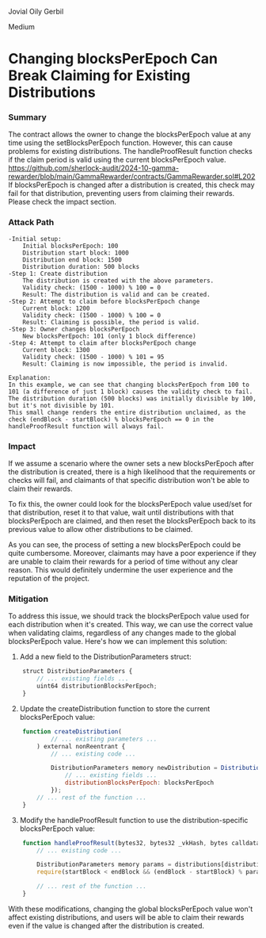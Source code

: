 Jovial Oily Gerbil

Medium

# Changing blocksPerEpoch Can Break Claiming for Existing Distributions

### Summary

The contract allows the owner to change the blocksPerEpoch value at any time using the setBlocksPerEpoch function. However, this can cause problems for existing distributions. The handleProofResult function  checks if the claim period is valid using the current blocksPerEpoch value.
https://github.com/sherlock-audit/2024-10-gamma-rewarder/blob/main/GammaRewarder/contracts/GammaRewarder.sol#L202
If blocksPerEpoch is changed after a distribution is created, this check may fail for that distribution, preventing users from claiming their rewards.
Please check the impact section.

### Attack Path

    -Initial setup:
        Initial blocksPerEpoch: 100
        Distribution start block: 1000
        Distribution end block: 1500
        Distribution duration: 500 blocks
    -Step 1: Create distribution
        The distribution is created with the above parameters.
        Validity check: (1500 - 1000) % 100 = 0
        Result: The distribution is valid and can be created.
    -Step 2: Attempt to claim before blocksPerEpoch change
        Current block: 1200
        Validity check: (1500 - 1000) % 100 = 0
        Result: Claiming is possible, the period is valid.
    -Step 3: Owner changes blocksPerEpoch
        New blocksPerEpoch: 101 (only 1 block difference)
    -Step 4: Attempt to claim after blocksPerEpoch change
        Current block: 1300
        Validity check: (1500 - 1000) % 101 = 95
        Result: Claiming is now impossible, the period is invalid.

    Explanation:
    In this example, we can see that changing blocksPerEpoch from 100 to 101 (a difference of just 1 block) causes the validity check to fail. The distribution duration (500 blocks) was initially divisible by 100, but it's not divisible by 101.
    This small change renders the entire distribution unclaimed, as the check (endBlock - startBlock) % blocksPerEpoch == 0 in the handleProofResult function will always fail.

### Impact


If we assume a scenario where the owner sets a new blocksPerEpoch after the distribution is created, there is a high likelihood that the requirements or checks will fail, and claimants of that specific distribution won't be able to claim their rewards.

To fix this, the owner could look for the blocksPerEpoch value used/set for that distribution, reset it to that value, wait until distributions with that blocksPerEpoch are claimed, and then reset the blocksPerEpoch back to its previous value to allow other distributions to be claimed.

As you can see, the process of setting a new blocksPerEpoch could be quite cumbersome. Moreover, claimants may have a poor experience if they are unable to claim their rewards for a period of time without any clear reason. This would definitely undermine the user experience and the reputation of the project.


### Mitigation

To address this issue, we should track the blocksPerEpoch value used for each distribution when it's created. This way, we can use the correct value when validating claims, regardless of any changes made to the global blocksPerEpoch value.
Here's how we can implement this solution:
1. Add a new field to the DistributionParameters struct:

```js
    struct DistributionParameters {
        // ... existing fields ...
        uint64 distributionBlocksPerEpoch;
    }
```
2. Update the createDistribution function to store the current blocksPerEpoch value:

```js
    function createDistribution(
            // ... existing parameters ...
        ) external nonReentrant {
            // ... existing code ...

            DistributionParameters memory newDistribution = DistributionParameters({
                // ... existing fields ...
                distributionBlocksPerEpoch: blocksPerEpoch
            });
        // ... rest of the function ...
    }
```
3. Modify the handleProofResult function to use the distribution-specific blocksPerEpoch value:

```js
    function handleProofResult(bytes32, bytes32 _vkHash, bytes calldata _appCircuitOutput) internal override {
        // ... existing code ...

        DistributionParameters memory params = distributions[distributionId];
        require(startBlock < endBlock && (endBlock - startBlock) % params.distributionBlocksPerEpoch == 0, "Claim period must be valid");

        // ... rest of the function ...
    }
```

With these modifications, changing the global blocksPerEpoch value won't affect existing distributions, and users will be able to claim their rewards even if the value is changed after the distribution is created.
